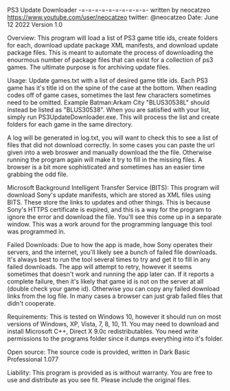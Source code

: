 PS3 Update Downloader
-=-=-=-=-=-=-=-=-=-=-
written by neocatzeo
https://www.youtube.com/user/neocatzeo
twitter: @neocatzeo
Date: June 12 2022
Version 1.0


Overview:
This program will load a list of PS3 game title ids, create folders for each, download update package XML manifests, and download update package files.  This is meant to automate the process of downloading the enourmous number of package files that can exist for a collection of ps3 games.  The ultimate purpose is for archiving update files.


Usage:
Update games.txt with a list of desired game title ids.  Each PS3 game has it's title id on the spine of the case at the bottom.  When reading codes off of game cases, sometimes the last few characters sometimes need to be omitted.  Example Batman:Arkam City "BLUS30538L" should instead be listed as "BLUS30538".  When you are satisfied with your list, simply run PS3UpdateDownloader.exe.  This will process the list and create folders for each game in the same directory.


A log will be generated in log.txt, you will want to check this to see a list of files that did not download correctly.  In some cases you can paste the url given into a web broswer and manually download the the file.  Otherwise running the program again will make it try to fill in the missing files.  A browser is a bit more sophisticated and sometimes has an easier time grabbing the odd file.


Microsoft Background Intelligent Transfer Service (BITS):
This program will download Sony's update manifests, which are stored as XML files using BITS.  These store the links to updates and other things.  This is because Sony's HTTPS certificate is expired, and this is a way for the program to ignore the error and download the file.  You'll see this come up in a separate window.  This was a work around for the programming language this tool was programmed in.


Failed Downloads:
Due to how the app is made, how Sony operates their servers, and the internet, you'll likely see a bunch of failed file downloads.  It's always best to run the tool several times to try and get it to fill in any failed downloads.  The app will attempt to retry, however it seems sometimes that doesn't work and running the app later can.  If it reports a complete failure, then it's likely that game id is not on the server at all (double check your game id).  Otherwise you can copy any failed download links from the log file.  In many cases a browser can just grab failed files that didn't cooperate.


Requirements:
This is tested on Windows 10, however it should run on most versions of Windows, XP, Vista, 7, 8, 10, 11.
You may need to download and install Microsoft C++, Direct X 9.0c redistributables.
You need write permissions to the programs folder since it dumps everything into it's folder.


Open source:
The source code is provided, written in Dark Basic Professional 1.077


Liability:
This program is provided as is without warranty.  You are free to use and distribute as you see fit.  Please include the original files.
